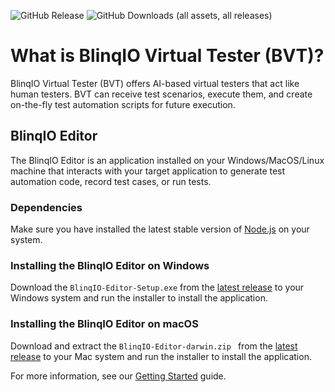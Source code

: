 ![GitHub Release](https://img.shields.io/github/v/release/blinq-io/recorder-app-releases?style=flat) ![GitHub Downloads (all assets, all releases)](https://img.shields.io/github/downloads/blinq-io/recorder-app-releases/total?style=flat)


# What is BlinqIO Virtual Tester (BVT)?

BlinqIO Virtual Tester (BVT) offers AI-based virtual testers that act
like human testers. BVT can receive test scenarios, execute them, and 
create on-the-fly test automation scripts for future execution.

## BlinqIO Editor

The BlinqIO Editor is an application installed on your 
Windows/MacOS/Linux machine that interacts with your target application 
to generate test automation code, record test cases, or run tests.

### Dependencies

Make sure you have installed the latest stable version of [Node.js](https://nodejs.org/en) on your system.

### Installing the BlinqIO Editor on Windows

Download the `BlinqIO-Editor-Setup.exe` from the [latest release](https://github.com/blinq-io/recorder-app-releases/releases/latest) to your Windows system and run the installer to install the application.

### Installing the BlinqIO Editor on macOS

Download and extract the `BlinqIO-Editor-darwin.zip ` from the [latest release](https://github.com/blinq-io/recorder-app-releases/releases/latest) to your Mac system and run the installer to install the application.

For more information, see our [Getting Started](https://docs.blinq.io/getting-started.html) guide.
